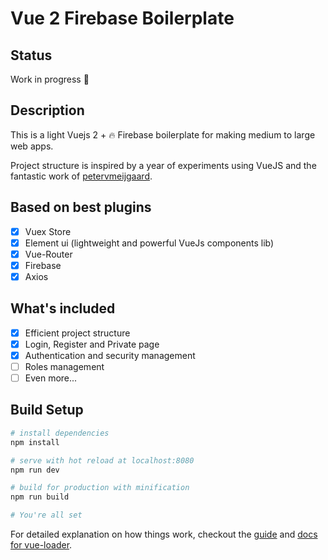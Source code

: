 # Vue 2 Firebase Boilerplate

## Status

Work in progress 💪

## Description

This is a light Vuejs 2 + 🔥 Firebase boilerplate for making medium to large web apps.

Project structure is inspired by a year of experiments using VueJS and the fantastic work of [petervmeijgaard](https://github.com/petervmeijgaard/vue-2-boilerplate).

## Based on best plugins

- [x] Vuex Store
- [x] Element ui (lightweight and powerful VueJs components lib)
- [x] Vue-Router
- [x] Firebase
- [x] Axios

## What's included

- [x] Efficient project structure
- [x] Login, Register and Private page
- [x] Authentication and security management
- [ ] Roles management
- [ ] Even more...

## Build Setup

``` bash
# install dependencies
npm install

# serve with hot reload at localhost:8080
npm run dev

# build for production with minification
npm run build

# You're all set
```

For detailed explanation on how things work, checkout the [guide](http://vuejs-templates.github.io/webpack/) and [docs for vue-loader](http://vuejs.github.io/vue-loader).
